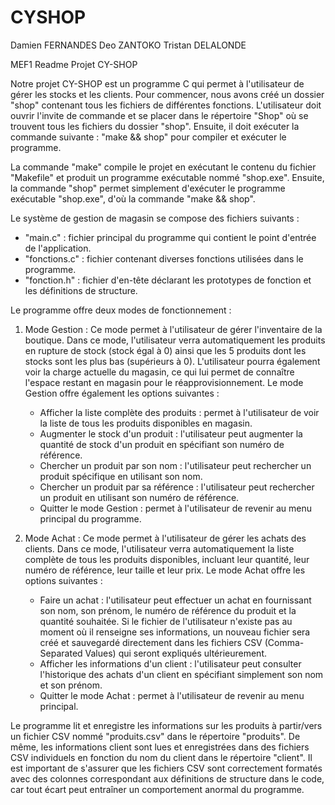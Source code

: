 # CYSHOP

Damien FERNANDES
Deo ZANTOKO
Tristan DELALONDE

MEF1 Readme Projet CY-SHOP

Notre projet CY-SHOP est un programme C qui permet à l'utilisateur de gérer les stocks et les clients. Pour commencer, nous avons créé un dossier "shop" contenant tous les fichiers de différentes fonctions. L'utilisateur doit ouvrir l'invite de commande et se placer dans le répertoire "Shop" où se trouvent tous les fichiers du dossier "shop". Ensuite, il doit exécuter la commande suivante : "make && shop" pour compiler et exécuter le programme.

La commande "make" compile le projet en exécutant le contenu du fichier "Makefile" et produit un programme exécutable nommé "shop.exe". Ensuite, la commande "shop" permet simplement d'exécuter le programme exécutable "shop.exe", d'où la commande "make && shop".

Le système de gestion de magasin se compose des fichiers suivants :
- "main.c" : fichier principal du programme qui contient le point d'entrée de l'application.
- "fonctions.c" : fichier contenant diverses fonctions utilisées dans le programme.
- "fonction.h" : fichier d'en-tête déclarant les prototypes de fonction et les définitions de structure.

Le programme offre deux modes de fonctionnement :
1. Mode Gestion :
   Ce mode permet à l'utilisateur de gérer l'inventaire de la boutique. Dans ce mode, l'utilisateur verra automatiquement les produits en rupture de stock (stock égal à 0) ainsi que les 5 produits dont les stocks sont les plus bas (supérieurs à 0). L'utilisateur pourra également voir la charge actuelle du magasin, ce qui lui permet de connaître l'espace restant en magasin pour le réapprovisionnement. Le mode Gestion offre également les options suivantes :
   - Afficher la liste complète des produits : permet à l'utilisateur de voir la liste de tous les produits disponibles en magasin.
   - Augmenter le stock d'un produit : l'utilisateur peut augmenter la quantité de stock d'un produit en spécifiant son numéro de référence.
   - Chercher un produit par son nom : l'utilisateur peut rechercher un produit spécifique en utilisant son nom.
   - Chercher un produit par sa référence : l'utilisateur peut rechercher un produit en utilisant son numéro de référence.
   - Quitter le mode Gestion : permet à l'utilisateur de revenir au menu principal du programme.

2. Mode Achat :
   Ce mode permet à l'utilisateur de gérer les achats des clients. Dans ce mode, l'utilisateur verra automatiquement la liste complète de tous les produits disponibles, incluant leur quantité, leur numéro de référence, leur taille et leur prix. Le mode Achat offre les options suivantes :
   - Faire un achat : l'utilisateur peut effectuer un achat en fournissant son nom, son prénom, le numéro de référence du produit et la quantité souhaitée. Si le fichier de l'utilisateur n'existe pas au moment où il renseigne ses informations, un nouveau fichier sera créé et sauvegardé directement dans les fichiers CSV (Comma-Separated Values) qui seront expliqués ultérieurement.
   - Afficher les informations d'un client : l'utilisateur peut consulter l'historique des achats d'un client en spécifiant simplement son nom et son prénom.
   - Quitter le mode Achat : permet à l'utilisateur de revenir au menu principal.

Le programme lit et enregistre les informations sur les produits à partir/vers un fichier CSV nommé "produits.csv" dans le répertoire "produits". De même, les informations client sont lues et enregistrées dans des fichiers CSV individuels en fonction du nom du client dans le répertoire "client". Il est important de s'assurer que les fichiers CSV sont correctement formatés avec des colonnes correspondant aux définitions de structure dans le code, car tout écart peut entraîner un comportement anormal du programme.
